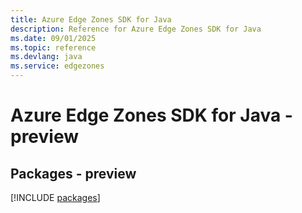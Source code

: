 ```yaml
---
title: Azure Edge Zones SDK for Java
description: Reference for Azure Edge Zones SDK for Java
ms.date: 09/01/2025
ms.topic: reference
ms.devlang: java
ms.service: edgezones
---
```

# Azure Edge Zones SDK for Java - preview
## Packages - preview
[!INCLUDE [packages](edge-zones-index.md)]